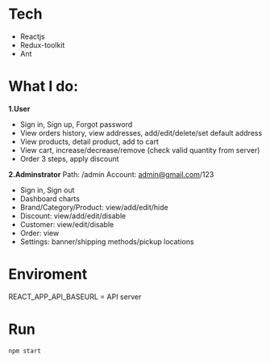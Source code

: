 
# Tech
- Reactjs
- Redux-toolkit
- Ant

# What I do:
**1.User**
- Sign in, Sign up, Forgot password
- View orders history, view addresses, add/edit/delete/set default address
- View products, detail product, add to cart
- View cart, increase/decrease/remove (check valid quantity from server)
- Order 3 steps, apply discount

**2.Adminstrator**
Path: /admin
Account: admin@gmail.com/123

- Sign in, Sign out
- Dashboard charts
- Brand/Category/Product: view/add/edit/hide
- Discount: view/add/edit/disable
- Customer: view/edit/disable
- Order: view
- Settings: banner/shipping methods/pickup locations

# Enviroment
REACT_APP_API_BASEURL = API server

# Run

    npm start
